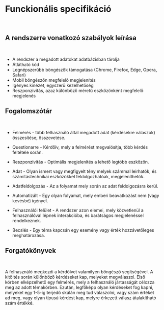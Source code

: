 <h1>Funckionális specifikáció</h1><br>

<h2>A rendszerre vonatkozó szabályok leírása</h2><br>

- A rendszer a megadott adatokat adatbázisban tárolja
- Átlátható kód
- Legnépszerűbb böngészők támogatása (Chrome, Firefox, Edge, Opera, Safari)
- Mobil böngészőn megfelelő megjelenítés
- Igényes kinézet, egyszerű kezelhetőség
- Reszponzivitás, azaz különböző méretű eszközönként megfelelő megjelenés

<h2>Fogalomszótár</h2><br>

- Felmérés - több felhasználó által megadott adat (kérdésekre válaszok) összesítése, összevetése.

- Questionarre - Kérdőív, mely a felmérést megvalósítja, több kérdés feltétele során.

- Reszponzivitás - Optimális megjelenítés a lehető legtöbb eszközön.

- Adat - Olyan ismert vagy megfigyelt tény melyek számmal leirhatók, és számítástechnikai eszközökkel feldolgozhatóak, megjeleníthetők.

- Adatfeldolgozás - Az a folyamat mely során az adat feldolgozásra kerül.

- Automatizált - Egy olyan folyamat, mely emberi beavatkozást nem (vagy kevésbé) igényel.

- Felhasználói felület - A rendszer azon elemei, mely közvetlenül a felhasználóval lépnek interakcióba, és barátságos megjelenéssel rendelkeznek.

- Becslés - Egy téma kapcsán egy esemény vagy érték hozzávetőleges meghatározása.

<h2>Forgatókönyvek</h2><br>

A felhasználó megkezdi a kérdőívet valamilyen böngésző segítségével. 
A kitöltés során különböző kérdéseket kap, melyeket megválaszol. 
Első körben elképzelhető egy felmérés, mely a felhasználó jártasságát célozza meg az adott témakörben. 
Ezután, legfőképp olyan kérdéseket fog kapni, melyeket egy 1-5-ig terjedő skálán meg tud válaszolni, vagy szám értéket ad meg, vagy olyan típusú kérdést kap, melyre érkezett válasz átalakítható szám értékké.
